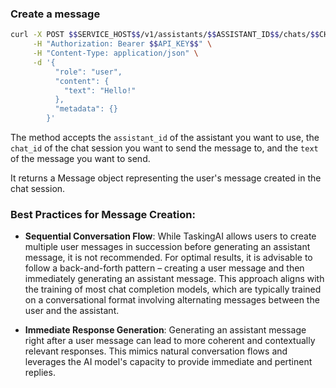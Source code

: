 ### Create a message

```bash
curl -X POST $$SERVICE_HOST$$/v1/assistants/$$ASSISTANT_ID$$/chats/$$CHAT_ID$$/messages \
     -H "Authorization: Bearer $$API_KEY$$" \
     -H "Content-Type: application/json" \
     -d '{
          "role": "user",
          "content": {
            "text": "Hello!"
          },
          "metadata": {}
        }'
```

The method accepts the `assistant_id` of the assistant you want to use, the `chat_id` of the chat session you want to send the message to, and the `text` of the message you want to send.

It returns a Message object representing the user's message created in the chat session.

### Best Practices for Message Creation:

- **Sequential Conversation Flow**: While TaskingAI allows users to create multiple user messages in succession before generating an assistant message, it is not recommended. For optimal results, it is advisable to follow a back-and-forth pattern – creating a user message and then immediately generating an assistant message. This approach aligns with the training of most chat completion models, which are typically trained on a conversational format involving alternating messages between the user and the assistant.

- **Immediate Response Generation**: Generating an assistant message right after a user message can lead to more coherent and contextually relevant responses. This mimics natural conversation flows and leverages the AI model's capacity to provide immediate and pertinent replies.
